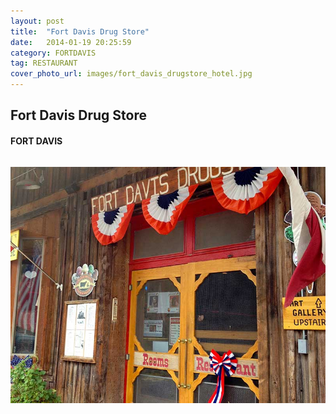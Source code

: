 ```yaml
---
layout: post
title:  "Fort Davis Drug Store"
date:   2014-01-19 20:25:59
category: FORTDAVIS
tag: RESTAURANT
cover_photo_url: images/fort_davis_drugstore_hotel.jpg
---
```


<div class="section-title">
  <h2>Fort Davis Drug Store</h2>
    <h4>FORT DAVIS</h4>
    <div class="divider-border"></div>
</div> 
<div class="column small-6">
    <p>
    </p>
<div class="column small-6">
    <img src="/images/fort_davis_drugstore_hotel.jpg">
</div>